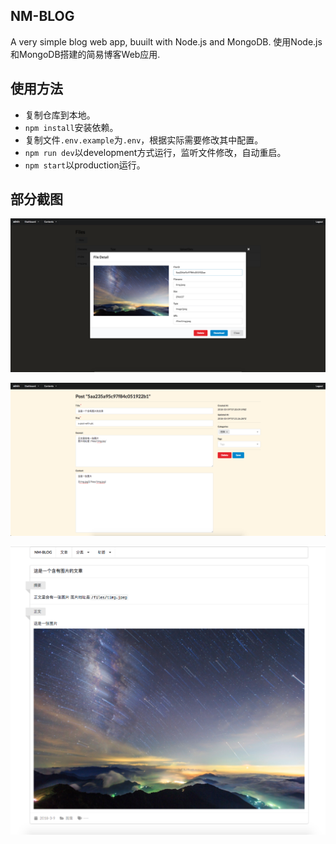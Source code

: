 
## NM-BLOG

A very simple blog web app, buuilt with Node.js and MongoDB.
使用Node.js和MongoDB搭建的简易博客Web应用.


## 使用方法

- 复制仓库到本地。
- `npm install`安装依赖。
- 复制文件`.env.example`为`.env`，根据实际需要修改其中配置。
- `npm run dev`以development方式运行，监听文件修改，自动重启。
- `npm start`以production运行。

## 部分截图

![admin-file-preview.png](/screenshots/admin-file-preview.png)

![admin-post-editing.png](/screenshots/admin-post-editing.png)

![post-preview.png](/screenshots/post-preview.png)

